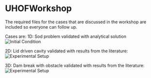 # UHOFWorkshop
The required files for the cases that are discussed in the workshop are included so everyone can follow up.

Cases are:
1D: Sod problem validated with analytical solution
![Initial Condition]( https://github.com/taataam/UHOFWorkshop/blob/master/validation_cases/shockTube/plots/initialCondition.png )

2D: Lid driven cavity validated with results from the literature:
![Experimental Setup]( https://github.com/taataam/UHOFWorkshop/blob/master/validation_cases/lidDrivenCavity/plots/cavity.png )

3D: Dam break with obstacle validated with results from the literature:
![Experimental Setup]( https://github.com/taataam/UHOFWorkshop/blob/master/validation_cases/damBreakWithObstacle/plots/dbconfig.png )

